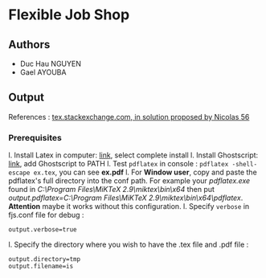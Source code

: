 # Flexible Job Shop

## Authors
* Duc Hau NGUYEN
* Gael AYOUBA

## Output

References : [tex.stackexchange.com, in solution proposed by Nicolas 56](https://tex.stackexchange.com/questions/41609/tex-rendering-in-a-java-application)

### Prerequisites
l. Install Latex in computer: [link](https://miktex.org/), select complete install
l. Install Ghostscript: [link](http://www.01net.com/telecharger/windows/Utilitaire/imprimantes/fiches/38621.html), add Ghostscript to PATH
l. Test `pdflatex` in console : `pdflatex -shell-escape ex.tex`, you can see **ex.pdf**
l. For **Window user**, copy and paste the pdflatex's full directory into the conf path. For example your *pdflatex.exe* found in *C:\Program Files\MiKTeX 2.9\miktex\bin\x64* then put *output.pdflatex=C:\Program Files\MiKTeX 2.9\miktex\bin\x64\pdflatex*. **Attention** maybe it works without this configuration.
l. Specify `verbose` in fjs.conf file for debug : 
```
output.verbose=true
```
l. Specify the directory where you wish to have the .tex file and .pdf file : 
```
output.directory=tmp
output.filename=is
```

